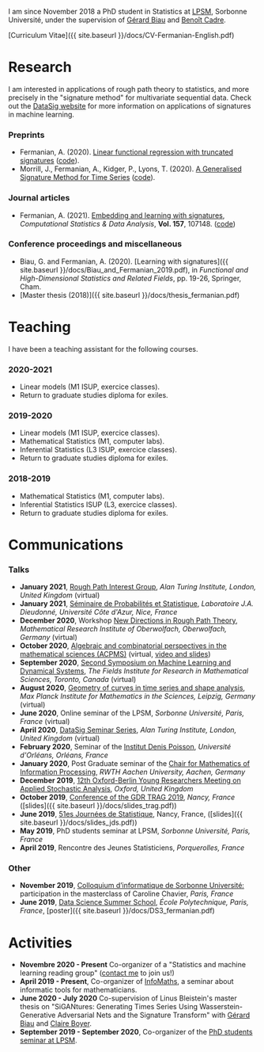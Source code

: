 
I am since November 2018 a PhD student in Statistics at [LPSM](http://www.lpsm.paris/), Sorbonne Université, under the supervision of [Gérard Biau](http://www.lsta.upmc.fr/biau.html) and [Benoît Cadre](https://w3.ens-rennes.fr/math/people/benoit.cadre/).

[Curriculum Vitae]({{ site.baseurl }}/docs/CV-Fermanian-English.pdf)

# Research 

I am interested in applications of rough path theory to statistics, and more precisely in the "signature method" for multivariate sequential data. Check out the [DataSig website](https://datasig.ac.uk) for more information on applications of signatures in machine learning.

### Preprints

* Fermanian, A. (2020). [Linear functional regression with truncated signatures](https://arxiv.org/pdf/2006.08442.pdf) ([code](https://github.com/afermanian/signature-regression)).
* Morrill, J., Fermanian, A., Kidger, P., Lyons, T. (2020). [A Generalised Signature Method for Time Series](https://arxiv.org/pdf/2006.00873.pdf) ([code](https://github.com/jambo6/generalised-signature-method)).

### Journal articles 

* Fermanian, A. (2021). [Embedding and learning with signatures](https://arxiv.org/pdf/1911.13211.pdf), *Computational Statistics & Data Analysis*, **Vol. 157**, 107148. ([code](https://github.com/afermanian/embedding_with_signatures))

### Conference proceedings and miscellaneous

* Biau, G. and Fermanian, A. (2020). [Learning with signatures]({{ site.baseurl }}/docs/Biau_and_Fermanian_2019.pdf), in *Functional and High-Dimensional Statistics and Related Fields*, pp. 19-26, Springer, Cham.
* [Master thesis (2018)]({{ site.baseurl }}/docs/thesis_fermanian.pdf)

# Teaching

I have been a teaching assistant for the following courses.

### 2020-2021
* Linear models (M1 ISUP, exercice classes).
* Return to graduate studies diploma for exiles.

### 2019-2020
* Linear models (M1 ISUP, exercice classes).
* Mathematical Statistics (M1, computer labs).
* Inferential Statistics (L3 ISUP, exercice classes).
* Return to graduate studies diploma for exiles.

### 2018-2019

* Mathematical Statistics (M1, computer labs).
* Inferential Statistics ISUP (L3, exercice classes).
* Return to graduate studies diploma for exiles.

# Communications

### Talks

* **January 2021**, [Rough Path Interest Group](https://datasig.ac.uk/event/adeline-fermanian-13-jan-2021), *Alan Turing Institute, London, United Kingdom* (virtual)
* **January 2021**, [Séminaire de Probabilités et Statistique](https://math.unice.fr/seminairesequipeps/séminaire-de-léquipe-de-probabilités-et-statistique.html), *Laboratoire J.A. Dieudonné, Université Côte d'Azur, Nice, France*
* **December 2020**, Workshop [New Directions in Rough Path Theory](https://www.mfo.de/occasion/2050a/www_view), *Mathematical Research Institute of Oberwolfach, Oberwolfach, Germany* (virtual)
* **October 2020**, [Algebraic and combinatorial perspectives in the mathematical sciences (ACPMS)](https://www.math.ntnu.no/acpms/) (virtual, [video and slides](https://www.math.ntnu.no/acpms/view_talk.html?id=63))
* **September 2020**, [Second Symposium on Machine Learning and Dynamical Systems](http://www.fields.utoronto.ca/activities/20-21/dynamical), *The Fields Institute for Research in Mathematical Sciences, Toronto, Canada* (virtual)
* **August 2020**, [Geometry of curves in time series and shape analysis](https://www.mis.mpg.de/calendar/conferences/2020/geometry-of-curves2020.html), *Max Planck Institute for Mathematics in the Sciences, Leipzig, Germany* (virtual)
* **June 2020**, Online seminar of the LPSM, *Sorbonne Université, Paris, France* (virtual)
* **April 2020**, [DataSig Seminar Series](https://datasig.ac.uk/event/adeline-fermanian-discussing-xyz), *Alan Turing Institute, London, United Kingdom* (virtual)
* **February 2020**, Seminar of the [Institut Denis Poisson](https://www.idpoisson.fr), *Université d'Orléans, Orléans, France*
* **January 2020**, Post Graduate seminar of the [Chair for Mathematics of Information Processing](https://www.mathc.rwth-aachen.de/en/home/home/), *RWTH Aachen University, Aachen, Germany*
* **December 2019**, [12th Oxford-Berlin Young Researchers Meeting on Applied Stochastic Analysis](https://www.maths.ox.ac.uk/events/conferences/12th-oxford-berlin-conference), *Oxford, United Kingdom*
* **October 2019**, [Conference of the GDR TRAG 2019](https://trag2019.event.univ-lorraine.fr/), *Nancy, France* ([slides]({{ site.baseurl }}/docs/slides_trag.pdf))
* **June 2019**, [51es Journées de Statistique](http://jds2019.sfds.asso.fr/), Nancy, France, ([slides]({{ site.baseurl }}/docs/slides_jds.pdf))
* **May 2019**, PhD students seminar at LPSM, *Sorbonne Université, Paris, France*
* **April 2019**, Rencontre des Jeunes Statisticiens, *Porquerolles, France*

### Other

* **November 2019**, [Colloquium d’informatique de Sorbonne Université:](https://www.lip6.fr/colloquium/?guest=Chavier) participation in the masterclass of Caroline Chavier, *Paris, France*
* **June 2019**, [Data Science Summer School](https://www.ds3-datascience-polytechnique.fr/), *École Polytechnique, Paris, France*, [poster]({{ site.baseurl }}/docs/DS3_fermanian.pdf)

# Activities

* **Novembre 2020 - Present** Co-organizer of a "Statistics and machine learning reading group" ([contact me](mailto:adeline.fermanian@sorbonne-universite.fr) to join us!)
* **April 2019 - Present**, Co-organizer of [InfoMaths](http://infomath.pages.math.cnrs.fr/), a seminar about informatic tools for mathematicians.
* **June 2020 - July 2020** Co-supervision of Linus Bleistein's master thesis on "SiGANtures: Generating Times Series Using
Wasserstein-Generative Adversarial Nets and the Signature Transform" with [Gérard Biau](http://www.lsta.upmc.fr/biau.html) and [Claire Boyer](https://www.lpsm.paris/pageperso/boyer/index.html).
* **September 2019 - September 2020**, Co-organizer of the [PhD students seminar at LPSM](http://www.lpsm.paris/agenda/seminaires-gdt/gtt/).




